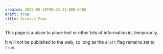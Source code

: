 ```yaml
---
created: 2025-08-10T09:25:31.000-0400
draft: true
title: Scratch Page
---
```


This page is a place to place text or other bits of information in, temporarily.

It will not be published to the web, so long as the `draft` flag remains set to `true`.